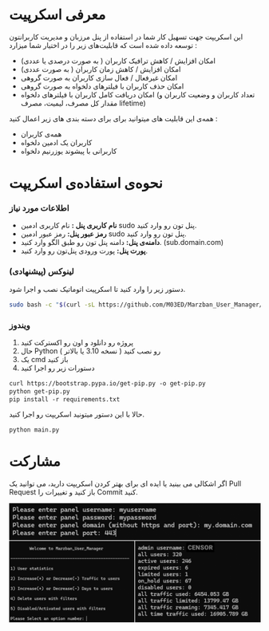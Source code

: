 # معرفی اسکرپیت

این اسکریپت جهت تسهیل کار شما در استفاده از پنل مرزبان و مدیریت کاربرانتون توسعه داده شده است که قابلیت‌های زیر را در اختیار شما میزارد :

- امکان افزایش / کاهش ترافیک کاربران ( به صورت درصدی یا عددی)
- امکان افزایش / کاهش زمان کاربران ( به صورت عددی)
- امکان غیرفعال / فعال سازی کاربران به صورت گروهی
- امکان حذف کاربران با فیلترهای دلخواه به صورت گروهی
- امکان دریافت کامل کاربران با فیلترهای دلخواه (تعداد کاربران و وضعیت کاربران و مقدار کل مصرف، لیمیت، مصرف lifetime)
  
همه‌ی این قابلیت های میتوانید برای برای دسته بندی های زیر اعمال کنید :

- همه‌ی کاربران
- کاربران یک ادمین دلخواه
- کاربرانی با پیشوند یوزرنیم دلخواه

# نحوه‌ی استفاده‌ی اسکریپت

### اطلاعات مورد نیاز

- **نام کاربری پنل :** نام کاربری ادمین sudo پنل تون رو وارد کنید.
- **رمز عبور پنل:** رمز عبور ادمین sudo پنل تون رو وارد کنید.
- **دامنه‌ی پنل:** دامنه‌ پنل تون رو طبق الگو وارد کنید. (sub.domain.com)
- **پورت پنل:** پورت ورودی پنل‌تون رو وارد کنید.

### لینوکس (پیشنهادی)

دستور زیر را وارد کنید تا اسکرپیت اتوماتیک نصب و اجرا شود.
```bash
sudo bash -c "$(curl -sL https://github.com/M03ED/Marzban_User_Manager/raw/main/install.sh)"
```
### ویندوز

1. پروژه رو دانلود و اون رو اکسترکت کنید  
2. حال  Python رو نصب کنید ( نسخه 3.10 یا بالاتر )
3. یک cmd باز کنید
4. دستورات زیر رو اجرا کنید
```
curl https://bootstrap.pypa.io/get-pip.py -o get-pip.py
python get-pip.py
pip install -r requirements.txt
```
حالا با این دستور میتونید اسکریپت رو اجرا کنید.
```
python main.py
```
# مشارکت
اگر اشکالی می بینید یا ایده ای برای بهتر کردن اسکریپت دارید، می توانید یک Pull Request باز کنید و تغییرات را Commit کنید.

![Example Image](shot.png)

